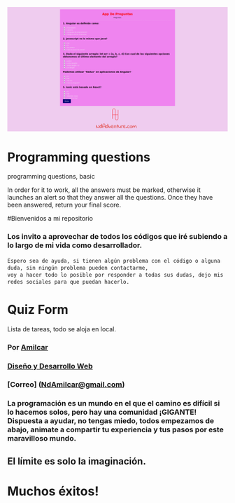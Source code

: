 
![This is an image](https://github.com/NdAmilcar/Programming-questions/blob/main/imagenes/Captura%20de%20pantalla%20de%20Preguntas.png)
# Programming questions
programming questions, basic

In order for it to work, all the answers must be marked, otherwise it launches an alert so that they answer all the questions. Once they have been answered, return your final score.

#Bienvenidos a mi repositorio


### Los invito a aprovechar de todos los códigos que iré subiendo a lo largo de mi vida como desarrollador.
    Espero sea de ayuda, si tienen algún problema con el código o alguna duda, sin ningún problema pueden contactarme,
    voy a hacer todo lo posible por responder a todas sus dudas, dejo mis redes sociales para que puedan hacerlo.

# Quiz Form
Lista de tareas, todo se aloja en local.


### Por [Amilcar](https://www.instagram.com/ndamilcar/?hl=es)
### [Diseño y Desarrollo Web](http://www.NdAdventure.com)
### [Correo] (NdAmilcar@gmail.com)

### La programación es un mundo en el que el camino es difícil si lo hacemos solos, pero hay una comunidad ¡GIGANTE! Dispuesta a ayudar, no tengas miedo, todos empezamos de abajo, animate a compartir tu experiencia y tus pasos por este maravilloso mundo.
  

## El límite es solo la imaginación.

 # Muchos éxitos!
 
 
